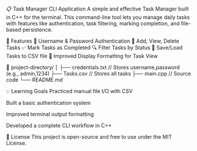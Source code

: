 📋 Task Manager CLI Application
A simple and effective Task Manager built in C++ for the terminal. This command-line tool lets you manage daily tasks with features like authentication, task filtering, marking completion, and file-based persistence.

🚀 Features
🔐 Username & Password Authentication
📌 Add, View, Delete Tasks
✅ Mark Tasks as Completed
🔍 Filter Tasks by Status
💾 Save/Load Tasks to CSV file
🧾 Improved Display Formatting for Task View

📁 project-directory/
│
├── credentials.txt     // Stores username,password (e.g., admin,1234)
├── Tasks.csv           // Stores all tasks
├── main.cpp            // Source code
└── README.md

💡 Learning Goals
Practiced manual file I/O with CSV

Built a basic authentication system

Improved terminal output formatting

Developed a complete CLI workflow in C++

📜 License
This project is open-source and free to use under the MIT License.